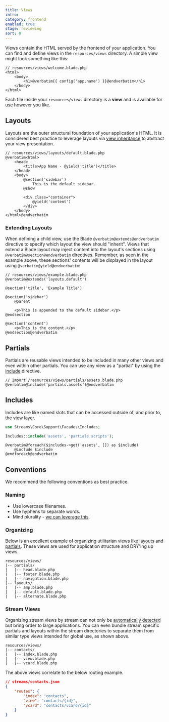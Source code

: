 ```yaml
---
title: Views
intro: 
category: frontend
enabled: true
stage: reviewing
sort: 0
---
```


Views contain the HTML served by the frontend of your application. You can find and define views in the `resources/views` directory. A simple view might look something like this:

```blade
// resources/views/welcome.blade.php
<html>
    <body>
        <h1>@verbatim{{ config('app.name') }}@endverbatim</h1>
    </body>
</html>
```

Each file inside your `resources/views` directory is a **view** and is available for use however you like.

## Layouts

Layouts are the outer structural foundation of your application's HTML. It is considered best practice to leverage layouts via [view inheritance](https://laravel.com/docs/blade#template-inheritance) to abstract your view presentation.

```blade
// resources/views/layouts/default.blade.php
@verbatim<html>
    <head>
        <title>App Name - @yield('title')</title>
    </head>
    <body>
        @section('sidebar')
            This is the default sidebar.
        @show

        <div class="container">
            @yield('content')
        </div>
    </body>
</html>@endverbatim
```

### Extending Layouts

When defining a child view, use the Blade `@verbatim@extends@endverbatim` directive to specify which layout the view should "inherit". Views that extend a Blade layout may inject content into the layout's sections using `@verbatim@section@endverbatim` directives. Remember, as seen in the example above, these sections' contents will be displayed in the layout using `@verbatim@yield@endverbatim`:

```blade
// resources/views/example.blade.php
@verbatim@extends('layouts.default')

@section('title', 'Example Title')

@section('sidebar')
    @parent

    <p>This is appended to the default sidebar.</p>
@endsection

@section('content')
    <p>This is the content.</p>
@endsection@endverbatim
```

## Partials

Partials are reusable views intended to be included in many other views and even within other partials. You can use any view as a "partial" by using the [include](https://laravel.com/docs/blade#including-subviews) directive.

```
// Import /resources/views/partials/assets.blade.php
@verbatim@include('partials.assets')@endverbatim
```

## Includes

Includes are like named slots that can be accessed outside of, and prior to, the view layer.

```php
use Streams\Core\Support\Facades\Includes;

Includes::include('assets', 'partials.scripts');
```

```blade
@verbatim@foreach($includes->get('assets', []) as $include)
    @include $include
@endforeach@endverbatim
```

## Conventions

We recommend the following conventions as best practice.

### Naming

- Use lowercase filenames.
- Use hyphens to separate words.
- Mind plurality - [we can leverage this](routing#automatically-resolved-views).

### Organizing

Below is an excellent example of organizing utilitarian views like [layouts](#layouts) and [partials](#partials). These views are used for application structure and DRY'ing up views.

```files
resources/views/
|-- partials/
|   |-- head.blade.php
|   |-- footer.blade.php
|   |-- navigation.blade.php
|-- layouts/
|   |-- amp.blade.php
|   |-- default.blade.php
|   |-- alternate.blade.php
```

### Stream Views

Organizing stream views by stream can not only be [automatically detected](routing#automatically-resolved-views) but bring order to large applications. You can even bundle stream specific partials and layouts within the stream directories to separate them from similar type views intended for global use, as shown above.

```files
resources/views/
|-- contacts/
|   |-- index.blade.php
|   |-- view.blade.php
|   |-- vcard.blade.php
```

The above views correlate to the below routing example.

```json
// streams/contacts.json
{
    "routes": {
        "index": "contacts",
        "view": "contacts/{id}",
        "vcard": "contacts/vcard/{id}"
    }
}
```

